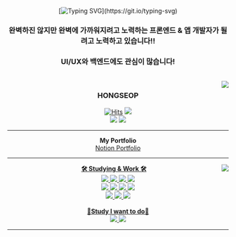 <br><br>

<div align=center>

[![Typing SVG](https://readme-typing-svg.demolab.com?font=Fira+Code&size=30&pause=1000&color=81BEF7&center=true&width=435&lines=WELCOME%2C+MY+Github.;)](https://git.io/typing-svg)

### 완벽하진 않지만 완벽에 가까워지려고 노력하는 프론엔드 & 앱 개발자가 될려고 노력하고 있습니다!!

### UI/UX와 백엔드에도 관심이 많습니다!
<br>
<img align="right" src="https://github-readme-stats.vercel.app/api?username=junghongseop&theme=dracula&exclude_repo=Computer-Science-Engineering&layout=compact&langs_count=10"/>

### HONGSEOP

[![Hits](https://hits.seeyoufarm.com/api/count/incr/badge.svg?url=https%3A%2F%2Fgithub.com%2Fgjbae1212%2Fhit-counter&count_bg=%23000000&title_bg=%23000000&icon=github.svg&icon_color=%23FFFFFF&title=Github&edge_flat=false)](https://hits.seeyoufarm.com)</a>
<a href="https://www.instagram.com/wjd_ghdtjq/" target="_blank"><img src="https://img.shields.io/badge/@wjd_ghdtjq-E4405F?style=flat-square-badge&logo=Instagram&logoColor=white"><br>
<a href="https://velog.io/@wjd_ghdtjq" target="_blank"><img src="https://img.shields.io/badge/wjdghdtjq-20C997?style=flat-square-badge&logo=Velog&logoColor=white"></a>
<img src="https://img.shields.io/badge/a01082372487@gmail.com-EA4335?style=flat-square-badge&logo=gmail&logoColor=white">

---

<div align="center">
<b>My Portfolio</b>
<div align="center">
<a href="https://sassy-cloth-fbe.notion.site/e122a715530f452998b15be52a20689b" target="_blank"> Notion Portfolio
</div>

---

<div align="left">
<img align="right" src="https://github-readme-stats.vercel.app/api/top-langs/?username=junghongseop&theme=dracula&exclude_repo=Computer-Science-Engineering&layout=compact&langs_count=10"/>
<div align="center">  
<b>🛠 Studying & Work 🛠</b>
</div>
<div align="center">
<img src="https://img.shields.io/badge/Node.js-339933.svg?style=flat-square-badge&logo=Node.js&logoColor=white">
<img src="https://img.shields.io/badge/Flutter-02569B.svg?style=flat-square-badge&logo=Flutter&logoColor=white">
<img src="https://img.shields.io/badge/MySQL-4479A1.svg?style=flat-square-badge&logo=MySQL&logoColor=white">
<img src="https://img.shields.io/badge/JavaScript-F7DF1E.svg?style=flat-square-badge&logo=JavaScript&logoColor=white"><br>
<img src="https://img.shields.io/badge/React-61DAFB.svg?style=flat-square-badge&logo=React&logoColor=white">
<img src="https://img.shields.io/badge/Dart-0175C2?style=flat-square-badge&logo=Dart&logoColor=white">
<img src="https://img.shields.io/badge/Kotlin-7F52FF?style=flat-square-badge&logo=Kotlin&logoColor=white">
<img src="https://img.shields.io/badge/Spring Boot-6DB33F?style=flat-square-badge&logo=Spring Boot&logoColor=white"> <br>
<img src="https://img.shields.io/badge/Next.js-000000?style=flat-square-badge&logo=Next.js&logoColor=white">
<img src="https://img.shields.io/badge/TypeScript-3178C6?style=flat-square-badge&logo=TypeScript&logoColor=white">
<img src="https://img.shields.io/badge/React Native-61DAFB?style=flat-square-badge&logo=React&logoColor=white">
</div>

<div align="center">
  <br/>
<b>📖Study I want to do📖</b>
</div>
<div align="center">
<img src="https://img.shields.io/badge/Xcode-147EFB?style=flat-square-badge&logo=Xcode&logoColor=white">
<img src="https://img.shields.io/badge/Swift-F05138?style=flat-square-badge&logo=Swift&logoColor=white">
</div>

---

